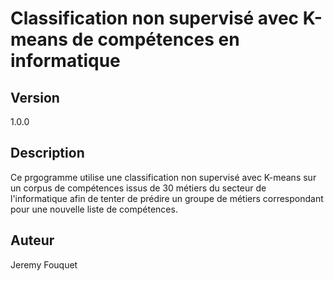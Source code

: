 # Classification non supervisé avec K-means de compétences en informatique

## Version

1.0.0

## Description

Ce prgogramme utilise une classification non supervisé avec K-means sur un corpus de compétences issus de 30 métiers du secteur de l'informatique afin de tenter de prédire un groupe de métiers correspondant pour une nouvelle liste de compétences.

## Auteur

Jeremy Fouquet